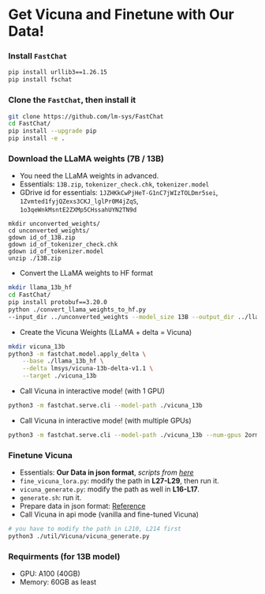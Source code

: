# Get Vicuna and Finetune with Our Data!
### Install `FastChat`

```BASH
pip install urllib3==1.26.15
pip install fschat
```

### Clone the `FastChat`, then install it

```BASH
git clone https://github.com/lm-sys/FastChat
cd FastChat/
pip install --upgrade pip
pip install -e .
```

### Download the LLaMA weights (7B / 13B) 
- You need the LLaMA weights in advanced.
- Essentials: `13B.zip`, `tokenizer_check.chk`, `tokenizer.model`
- GDrive id for essentials: `1JZHKkCwPjHeT-G1nC7jWIzTOLDmr5sei`, `1Zvmted1fyjQZexs3CKJ_lglPr0M4jZqS`, `1o3qeWnkMsntE2ZXMp5CHssahUYN2TN9d`

```
mkdir unconverted_weights/
cd unconverted_weights/
gdown id_of_13B.zip
gdown id_of_tokenizer_check.chk
gdown id_of_tokenizer.model
unzip ./13B.zip
```

- Convert the LLaMA weights to HF format

```BASH
mkdir llama_13b_hf
cd FastChat/
pip install protobuf==3.20.0
python ./convert_llama_weights_to_hf.py
--input_dir ../unconverted_weights --model_size 13B --output_dir ../llama_13b_hf
```

- Create the Vicuna Weights (LLaMA + delta = Vicuna)

```BASH
mkdir vicuna_13b
python3 -m fastchat.model.apply_delta \
    --base ./llama_13b_hf \
    --delta lmsys/vicuna-13b-delta-v1.1 \
    --target ./vicuna_13b
```

- Call Vicuna in interactive mode! (with 1 GPU)

```BASH
python3 -m fastchat.serve.cli --model-path ./vicuna_13b
```

- Call Vicuna in interactive mode! (with multiple GPUs)

```BASH
python3 -m fastchat.serve.cli --model-path ./vicuna_13b --num-gpus 2ormore
```

### Finetune Vicuna
- Essentials: **Our Data in json format**, *scripts from [here](https://github.com/theQuert/NetKUp/tree/main/util/Vicuna)*
- `fine_vicuna_lora.py`: modify the path in **L27-L29**, then run it.
- `vicuna_generate.py`: modify the path as well in **L16-L17**.
- `generate.sh`: run it.
- Prepare data in json format: [Reference](https://github.com/theQuert/NetKUp/blob/main/util/Vicuna/json_sample.py)
- Call Vicuna in api mode (vanilla and fine-tuned Vicuna)

```BASH
# you have to modify the path in L210, L214 first
python3 ./util/Vicuna/vicuna_generate.py
```

### Requirments (for 13B model)
- GPU: A100 (40GB)
- Memory: 60GB as least
